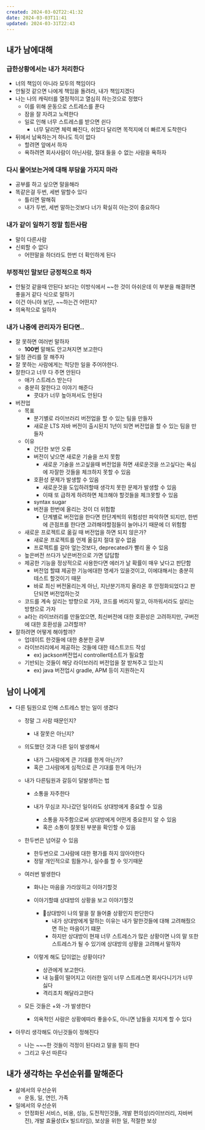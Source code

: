 ```yaml
---
created: 2024-03-02T22:41:32
date: 2024-03-03T11:41
updated: 2024-03-31T22:43
---
```

## 내가 남에대해
### 급한상황에서는 내가 처리한다
- 너의 책임이 아니라 모두의 책임이다
- 안될것 같으면 나에게 책임을 돌려라, 내가 책임지겠다
- 나는 나의 캐릭터를 열정적이고 열심히 하는것으로 정했다
	- 이를 위해 운동으로 스트레스를 푼다
	- 잠을 잘 자려고 노력한다
	- 일로 인해 너무 스트레스를 받으면 쉰다
		- 너무 달리면 체력 빠진다, 쉬었다 달리면 목적지에 더 빠르게 도착한다
- 뒤에서 남욕하는거 하나도 득이 없다
	- 할려면 앞에서 하자
	- 욕하려면 회사사람이 아닌사람, 절대 들을 수 없는 사람을 욕하자

### 다시 물어보는거에 대해 부담을 가지지 마라
- 공부를 하고 싶으면 말을해라
- 똑같은걸 두번, 세번 말할수 있다
  - 틀리면 말해줘
  - 내가 두번, 세번 말하는것보다 너가 확실히 아는것이 중요하다

### 내가 같이 일하기 정말 힘든사람
- 말이 다른사람
- 신뢰할 수 없다
	- 어떤말을 하더라도 한번 더 확인하게 된다
### 부정적인 말보단 긍정적으로 하자
- 안될것 같을때 안된다 보다는 이방식에서 \~\~한 것이 아쉬운데 이 부분을 해결하면 좋을거 같다 식으로 말하기
- 이건 아니야 보단, \~\~하는건 어떤지?
- 의욕적으로 일하자

### 내가 나중에 관리자가 된다면..
- 잘 못하면 여러번 말하자
	- **100번** 말해도 안고쳐지면 보고한다
- 일정 관리를 잘 해주자
- 잘 못하는 사람에게는 적당한 일을 주어야한다.
- 잘한다고 너무 다 주면 안된다
	- 애가 스트레스 받는다
	- 충분히 잘한다고 이야기 해준다
		- 콧대가 너무 높아져서도 안된다
- 버전업
	- 목표 
		- 분기별로 라이브러리 버전업을 할 수 있는 팀을 만들자
		- 새로운 LTS 자바 버전이 출시된지 1년이 되면 버전업을 할 수 있는 팀을 만들자
	- 이유
		- 간단한 보안 오류
		- 버전이 낮으면 새로운 기술을 쓰지 못함
			- 새로운 기술을 쓰고싶을때 버전업을 하면 새로운것을 쓰고싶다는 욕심에 자잘한 것들을 체크하지 못할 수 있음
		- 호환성 문제가 발생할 수 있음
			- 새로운것을 도입하려할때 생각치 못한 문제가 발생할 수 있음
			- 이때 또 급하게 하려하면 체크해야 할것들을 체크못할 수 있음
		- syntax sugar
		- 버전을 한번에 올리는 것이 더 위험함
			- 단계별로 버전업을 한다면 한단계씩의 위험성만 파악하면 되지만, 한번에 큰점프를 한다면 고려해야할점들이 늘어나기 때문에 더 위험함
	- 새로운 프로젝트로 옮길 때 버전업을 하면 되지 않은가?
		- 새로운 프로젝트를 언제 옮길지 절대 알수 없음
		- 프로젝트를 갈아 엎는것보다, deprecated가 빨리 올 수 있음
	- 높은버전 쓰다가 낮은버전으로 가면 답답함
	- 제공한 기능을 정상적으로 사용한다면 에러가 날 확률이 매우 낮다고 판단함
		- 버전업 할떄 제공한 기능에대한 명세가 있을것이고, 이에대해서는 충분히 테스트 할것이기 때문
		- 바로 최신 버전올리는게 아닌, 지난분기까지 올라온 후 안정화되었다고 판단되면 버전업하는것
	- 코드를 계속 살리는 방향으로 가자, 코드를 버리지 말고, 아까워서라도 살리는 방향으로 가자
	- a라는 라이브러리를 만들었으면, 최신버전에 대한 호환성은 고려하지만, 구버전에 대한 호환성을 고려할까?
- 잘하려면 어떻게 해야할까?
	- 업데이트 한것들에 대한 충분한 공부
	- 라이브러리에서 제공하는 것들에 대한 테스트코드 작성
		- ex) jackson버전업시 controller테스트가 필요함
	- 기반되는 것들이 해당 라이브러리 버전업을 잘 받쳐주고 있는지
		- ex) java 버전업시 gradle, APM 등이 지원하는지

## 남이 나에게
- 다른 팀원으로 인해 스트레스 받는 일이 생겼다
	- 정말 그 사람 때문인지?
		- 내 잘못은 아닌지?
	- 의도했던 것과 다른 일이 발생해서
		- 내가 그사람에게 큰 기대를 한게 아닌가?
		- 혹은 그사람에게 심적으로 큰 기대를 한게 아닌가
	- 내가 다른팀원과 갈등이 덜발생하는 법
		- 소통을 자주한다

		- 내가 무심코 지나갔던 일이라도 상대방에게 중요할 수 있음
			- 소통을 자주함으로써 상대방에게 어떤게 중요한지 알 수 있음
			- 혹은 소통이 잘못된 부분을 확인할 수 있음
	
	 - 한두번은 넘어갈 수 있음
		- 한두번으로 그사람에 대한 평가를 하지 않아야한다
		- 정말 개인적으로 힘들거나, 실수를 할 수 잇기때문

	 - 여러번 발생한다
		- 화나는 마음을 가라앉히고 이야기할것
		- 이야기할떄 상대방의 상황을 보고 이야기할것
			- 상대방이 나의 말을 잘 들어줄 상황인지 판단한다
				- 내가 상대방에게 말하는 이유는 내가 말한것들에 대해 고려해줬으면 하는 마음이기 떄문
				- 하지만 상대방이 현재 너무 스트레스가 많은 상황이면 나의 말 또한 스트레스가 될 수 있기에 상대방의 상황을 고려해서 말하자

		- 이렇게 해도 답이없는 상황이다?
			- 상관에게 보고한다.
			- 내 능률이 떨어지고 이러한 일이 너무 스트레스면 회사다니기가 너무 싫다
			- 격리조치 해달라고한다

	- 모든 것들은 +와 -가 발생한다
		- 의욕적인 사람은 상황에따라 좋을수도, 아니면 남들을 지치게 할 수 있다

- 아무리 생각해도 아닌것들이 정해진다
	- 나는 \~\~\~한 것들이 걱정이 된다라고 말을 필히 한다
	- 그리고 우선 따른다

## 내가 생각하는 우선순위를 말해준다
- 삶에서의 우선순위
	- 운동, 일, 연인, 가족
- 일에서의 우선순위
	- 안정화된 서비스, 비용, 성능, 도전적인것들, 개발 편의성(라이브러리, 자바버전), 개발 효율성(Ex 빌드타임), 보상을 위한 일, 적절한 보상